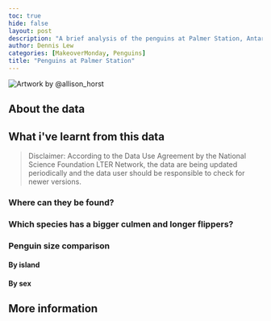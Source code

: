 ```yaml
---
toc: true
hide: false
layout: post
description: "A brief analysis of the penguins at Palmer Station, Antarctica LTER"
author: Dennis Lew
categories: [MakeoverMonday, Penguins]
title: "Penguins at Palmer Station"
---
```



![Artwork by @allison_horst]()

## About the data


## What i've learnt from this data
> Disclaimer: According to the Data Use Agreement by the National Science Foundation LTER Network, the data are being updated periodically and the data user should be responsible to check for newer versions.

### Where can they be found?


### Which species has a bigger culmen and longer flippers?


### Penguin size comparison
#### By island


#### By sex


## More information
